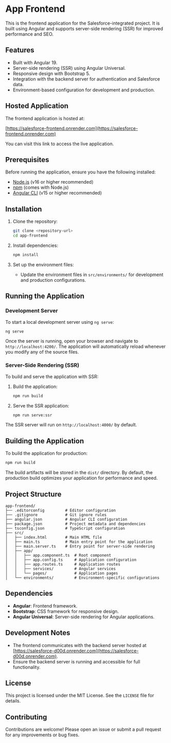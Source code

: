 # App Frontend

This is the frontend application for the Salesforce-integrated project. It is built using Angular and supports server-side rendering (SSR) for improved performance and SEO.

## Features

- Built with Angular 19.
- Server-side rendering (SSR) using Angular Universal.
- Responsive design with Bootstrap 5.
- Integration with the backend server for authentication and Salesforce data.
- Environment-based configuration for development and production.

## Hosted Application

The frontend application is hosted at:

[https://salesforce-frontend.onrender.com](https://salesforce-frontend.onrender.com)

You can visit this link to access the live application.

## Prerequisites

Before running the application, ensure you have the following installed:

- [Node.js](https://nodejs.org/) (v16 or higher recommended)
- [npm](https://www.npmjs.com/) (comes with Node.js)
- [Angular CLI](https://angular.io/cli) (v15 or higher recommended)

## Installation

1. Clone the repository:

   ```bash
   git clone <repository-url>
   cd app-frontend
   ```

2. Install dependencies:

   ```bash
   npm install
   ```

3. Set up the environment files:

   - Update the environment files in `src/environments/` for development and production configurations.

## Running the Application

### Development Server

To start a local development server using `ng serve`:

```bash
ng serve
```

Once the server is running, open your browser and navigate to `http://localhost:4200/`. The application will automatically reload whenever you modify any of the source files.

### Server-Side Rendering (SSR)

To build and serve the application with SSR:

1. Build the application:

   ```bash
   npm run build
   ```

2. Serve the SSR application:

   ```bash
   npm run serve:ssr
   ```

The SSR server will run on `http://localhost:4000/` by default.

## Building the Application

To build the application for production:

```bash
npm run build
```

The build artifacts will be stored in the `dist/` directory. By default, the production build optimizes your application for performance and speed.

## Project Structure

```
app-frontend/
├── .editorconfig         # Editor configuration
├── .gitignore            # Git ignore rules
├── angular.json          # Angular CLI configuration
├── package.json          # Project metadata and dependencies
├── tsconfig.json         # TypeScript configuration
├── src/
│   ├── index.html        # Main HTML file
│   ├── main.ts           # Main entry point for the application
│   ├── main.server.ts    # Entry point for server-side rendering
│   ├── app/
│   │   ├── app.component.ts  # Root component
│   │   ├── app.config.ts     # Application configuration
│   │   ├── app.routes.ts     # Application routes
│   │   ├── services/         # Angular services
│   │   └── pages/            # Application pages
│   └── environments/         # Environment-specific configurations
```

## Dependencies

- **Angular**: Frontend framework.
- **Bootstrap**: CSS framework for responsive design.
- **Angular Universal**: Server-side rendering for Angular applications.

## Development Notes

- The frontend communicates with the backend server hosted at [https://salesforce-d00d.onrender.com](https://salesforce-d00d.onrender.com).
- Ensure the backend server is running and accessible for full functionality.

## License

This project is licensed under the MIT License. See the `LICENSE` file for details.

## Contributing

Contributions are welcome! Please open an issue or submit a pull request for any improvements or bug fixes.